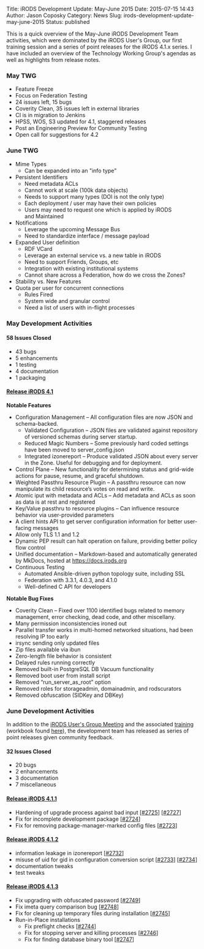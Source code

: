 Title: iRODS Development Update: May-June 2015
Date: 2015-07-15 14:43
Author: Jason Coposky
Category: News
Slug: irods-development-update-may-june-2015
Status: published

This is a quick overview of the May-June iRODS Development Team
activities, which were dominated by the iRODS User's Group, our first
training session and a series of point releases for the iRODS 4.1.x
series. I have included an overview of the Technology Working Group's
agendas as well as highlights from release notes.  
<!--more-->

### May TWG

-   Feature Freeze
-   Focus on Federation Testing
-   24 issues left, 15 bugs
-   Coverity Clean, 35 issues left in external libraries
-   CI is in migration to Jenkins
-   HPSS, WOS, S3 updated for 4.1, staggered releases
-   Post an Engineering Preview for Community Testing
-   Open call for suggestions for 4.2

### June TWG

-   Mime Types
    -   Can be expanded into an "info type"
-   Persistent Identifiers
    -   Need metadata ACLs
    -   Cannot work at scale (100k data objects)
    -   Needs to support many types (DOI is not the only type)
    -   Each deployment / user may have their own policies
    -   Users may need to request one which is applied by iRODS
        and Maintained
-   Notifications
    -   Leverage the upcoming Message Bus
    -   Need to standardize interface / message payload
-   Expanded User definition
    -   RDF VCard
    -   Leverage an external service vs. a new table in iRODS
    -   Need to support Friends, Groups, etc
    -   Integration with existing institutional systems
    -   Cannot share across a Federation, how do we cross the Zones?
-   Stability vs. New Features
-   Quota per user for concurrent connections
    -   Rules Fired
    -   System wide and granular control
    -   Need a list of users with in-flight processes

### May Development Activities

#### 58 Issues Closed

-   43 bugs
-   5 enhancements
-   1 testing
-   4 documentation
-   1 packaging

#### [Release iRODS 4.1](http://irods.org/2015/05/irods-4-1-0-is-released/)

**Notable Features**

-   Configuration Management – All configuration files are now JSON and
    schema-backed.
    -   Validated Configuration – JSON files are validated against
        repository of versioned schemas during server startup.
    -   Reduced Magic Numbers – Some previously hard coded settings have
        been moved to server\_config.json
    -   Integrated izonereport – Produce validated JSON about every
        server in the Zone. Useful for debugging and for deployment.
-   Control Plane – New functionality for determining status and
    grid-wide actions for pause, resume, and graceful shutdown.
-   Weighted Passthru Resource Plugin – A passthru resource can now
    manipulate its child resource’s votes on read and write.
-   Atomic iput with metadata and ACLs – Add metadata and ACLs as soon
    as data is at rest and registered
-   Key/Value passthru to resource plugins – Can influence resource
    behavior via user-provided parameters
-   A client hints API to get server configuration information for
    better user-facing messages
-   Allow only TLS 1.1 and 1.2
-   Dynamic PEP result can halt operation on failure, providing better
    policy flow control
-   Unified documentation – Markdown-based and automatically generated
    by MkDocs, hosted at https://docs.irods.org
-   Continuous Testing
    -   Automated Ansible-driven python topology suite, including SSL
    -   Federation with 3.3.1, 4.0.3, and 4.1.0
    -   Well-defined C API for developers

**Notable Bug Fixes**

-   Coverity Clean – Fixed over 1100 identified bugs related to memory
    management, error checking, dead code, and other miscellany.
-   Many permission inconsistencies ironed out
-   Parallel transfer works in multi-homed networked situations, had
    been resolving IP too early
-   irsync sending only updated files
-   Zip files available via ibun
-   Zero-length file behavior is consistent
-   Delayed rules running correctly
-   Removed built-in PostgreSQL DB Vacuum functionality
-   Removed boot user from install script
-   Removed “run\_server\_as\_root” option
-   Removed roles for storageadmin, domainadmin, and rodscurators
-   Removed obfuscation (SIDKey and DBKey)

### June Development Activities

In addition to the [iRODS User's Group
Meeting](http://irods.org/ugm2015/) and the associated
[training](http://irods.org/ugm2015/training/) (workbook found
[here]({filename}/uploads/2015/06/GettingStartedwiRODS4.1.pdf)),
the development team has released as series of point releases given
community feedback.

#### 32 Issues Closed

-   20 bugs
-   2 enhancements
-   3 documentation
-   7 miscellaneous

#### [Release iRODS 4.1.1](http://irods.org/2015/06/irods-4-1-1-is-released/)

-   Hardening of upgrade process against bad input
    [[\#2725](https://github.com/irods/irods/issues/2725)]
    [[\#2727](https://github.com/irods/irods/issues/2727)]
-   Fix for incomplete development package
    [[\#2724](https://github.com/irods/irods/issues/2724)]
-   Fix for removing package-manager-marked config files
    [[\#2723](https://github.com/irods/irods/issues/2723)]

#### [Release iRODS 4.1.2](http://irods.org/2015/06/irods-4-1-2-is-released/)

-   information leakage in izonereport
    [[\#2732](https://github.com/irods/irods/issues/2732)]
-   misuse of uid for gid in configuration conversion script
    [[\#2733](https://github.com/irods/irods/issues/2733)]
    [[\#2734](https://github.com/irods/irods/issues/2734)]
-   documentation tweaks
-   test tweaks

#### [Release iRODS 4.1.3](http://irods.org/2015/06/irods-4-1-3-is-released/)

-   Fix upgrading with obfuscated password
    [[\#2749](https://github.com/irods/irods/issues/2749)]
-   Fix imeta query comparison bug
    [[\#2748](https://github.com/irods/irods/issues/2748)]
-   Fix for cleaning up temporary files during installation
    [[\#2745](https://github.com/irods/irods/issues/2745)]
-   Run-in-Place installations
    -   Fix preflight checks
        [[\#2744](https://github.com/irods/irods/issues/2744)]
    -   Fix for stopping server and killing processes
        [[\#2746](https://github.com/irods/irods/issues/2746)]
    -   Fix for finding database binary tool
        [[\#2747](https://github.com/irods/irods/issues/2747)]

